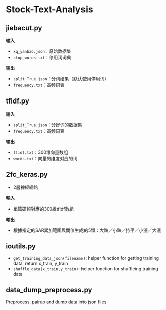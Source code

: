 # Stock-Text-Analysis
## jiebacut.py

**输入**
- `xq_yanbao.json`：原始数据集
- `stop_words.txt`：停用词词典

**输出**
- `split_True.json`：分词结果（默认使用停用词）
- `frequency.txt`：高频词表

## tfidf.py

**输入**
- `split_True.json`：分好词的数据集
- `frequency.txt`：高频词表

**输出**
- `tfidf.txt`：300维向量数组
- `words.txt`：向量的维度对应的词


## 2fc_keras.py
- 2層神經網路

**輸入**
- 單篇研報對應的300維tfidf數組

**輸出**
- 根據指定的SAR累加範圍與閾值生成的5類：大跌／小跌／持平／小漲／大漲

## ioutils.py
- `get_training_data_json(filename)`: helper function for getting training data, return x_train, y_train
- `shuffle_data(x_train,y_train)`: helper function for shuffleing training data

## data_dump_preprocess.py
Preprocess, pairup and dump data into json files

